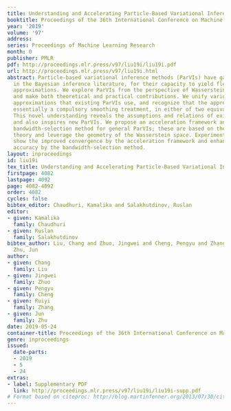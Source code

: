 ```yaml
---
title: Understanding and Accelerating Particle-Based Variational Inference
booktitle: Proceedings of the 36th International Conference on Machine Learning
year: '2019'
volume: '97'
address: 
series: Proceedings of Machine Learning Research
month: 0
publisher: PMLR
pdf: http://proceedings.mlr.press/v97/liu19i/liu19i.pdf
url: http://proceedings.mlr.press/v97/liu19i.html
abstract: Particle-based variational inference methods (ParVIs) have gained attention
  in the Bayesian inference literature, for their capacity to yield flexible and accurate
  approximations. We explore ParVIs from the perspective of Wasserstein gradient flows,
  and make both theoretical and practical contributions. We unify various finite-particle
  approximations that existing ParVIs use, and recognize that the approximation is
  essentially a compulsory smoothing treatment, in either of two equivalent forms.
  This novel understanding reveals the assumptions and relations of existing ParVIs,
  and also inspires new ParVIs. We propose an acceleration framework and a principled
  bandwidth-selection method for general ParVIs; these are based on the developed
  theory and leverage the geometry of the Wasserstein space. Experimental results
  show the improved convergence by the acceleration framework and enhanced sample
  accuracy by the bandwidth-selection method.
layout: inproceedings
id: liu19i
tex_title: Understanding and Accelerating Particle-Based Variational Inference
firstpage: 4082
lastpage: 4092
page: 4082-4092
order: 4082
cycles: false
bibtex_editor: Chaudhuri, Kamalika and Salakhutdinov, Ruslan
editor:
- given: Kamalika
  family: Chaudhuri
- given: Ruslan
  family: Salakhutdinov
bibtex_author: Liu, Chang and Zhuo, Jingwei and Cheng, Pengyu and Zhang, Ruiyi and
  Zhu, Jun
author:
- given: Chang
  family: Liu
- given: Jingwei
  family: Zhuo
- given: Pengyu
  family: Cheng
- given: Ruiyi
  family: Zhang
- given: Jun
  family: Zhu
date: 2019-05-24
container-title: Proceedings of the 36th International Conference on Machine Learning
genre: inproceedings
issued:
  date-parts:
  - 2019
  - 5
  - 24
extras:
- label: Supplementary PDF
  link: http://proceedings.mlr.press/v97/liu19i/liu19i-supp.pdf
# Format based on citeproc: http://blog.martinfenner.org/2013/07/30/citeproc-yaml-for-bibliographies/
---
```

